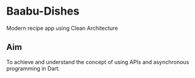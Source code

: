 # Baabu-Dishes
Modern recipe app using Clean Architecture
## Aim
To achieve and understand the concept of using APIs and asynchronous programming in Dart.
